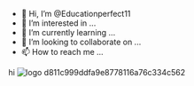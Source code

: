 - 👋 Hi, I’m @Educationperfect11
- 👀 I’m interested in ...
- 🌱 I’m currently learning ...
- 💞️ I’m looking to collaborate on ...
- 📫 How to reach me ...

<!---
Educationperfect11/Educationperfect11 is a ✨ special ✨ repository because its `README.md` (this file) appears on your GitHub profile.
You can click the Preview link to take a look at your changes.
--->
hi
![logo d811c999ddfa9e8778116a76c334c562](https://user-images.githubusercontent.com/101920020/159110905-ef362b1e-3e41-4e96-b477-b501458acd83.svg)
